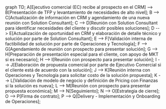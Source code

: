 graph TD;
    A[Ejecutivo comercial (EC) recibe al prospecto en el CRM] --> B[Presentación de TFP y levantamiento de necesidades de alto nivel];
    B --> C[Actualización de información en CRM y agendamiento de una nueva reunión con Solution Consultant];
    C --> D[Reunión con Solution Consultant para identificar necesidades del cliente y discutir posibles soluciones];
    D --> E[Actualización de oportunidad en CRM y elaboración de detalle técnico y solución por parte de Solution Consultant];
    E --> F[Validación interna de factibilidad de solución por parte de Operaciones y Tecnología];
    F --> G[Agendamiento de reunión con prospecto para presentar solución];
    G --> H[Preparación de presentación especial para el cliente, con apoyo de MKT si es necesario];
    H --> I[Reunión con prospecto para presentar solución];
    I --> J[Elaboración de propuesta comercial por parte de Ejecutivo Comercial si el cliente está de acuerdo con la solución];
    J --> K[Reunión interna con Operaciones y Tecnología para solicitar costo de la solución propuesta];
    K --> L[Validación de modelo de negocio y definición de Pricing con Finanzas si la solución es nueva];
    L --> M[Reunión con prospecto para presentar propuesta económica];
    M --> N[Seguimiento];
    N --> O[Estrategia de cierre];
    O --> P[Firma de contrato];
    P --> Q[Delivery - Implementación y Onboarding de Operaciones];
